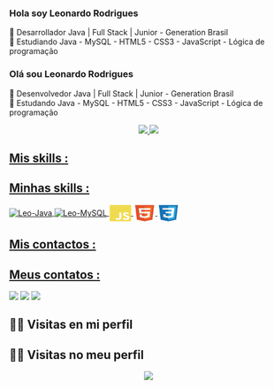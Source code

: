 
### Hola soy Leonardo Rodrigues
📌 Desarrollador Java | Full Stack | Junior - Generation Brasil <br>
📌 Estudiando Java - MySQL - HTML5 - CSS3 - JavaScript - Lógica de programação <br>

### Olá sou Leonardo Rodrigues 
📌 Desenvolvedor Java | Full Stack | Junior - Generation Brasil <br>
📌 Estudando  Java - MySQL - HTML5 - CSS3 - JavaScript - Lógica de programação <br>  
  
 
  <div align="center">
  <a href="https://github.com/Leonardo0908">
  <img height="180em" src="https://github-readme-stats.vercel.app/api?username=Leonardo0908&show_icons=true&theme=dark&include_all_commits=true&count_private=true"/>
  <img height="180em" src="https://github-readme-stats.vercel.app/api/top-langs/?username=Leonardo0908&layout=compact&langs_count=7&theme=dark"/>
  </div>
  
  ## Mis skills :
  ## Minhas skills :
  <div style="display: inline_block">
  <img align="center" alt="Leo-Java" height="40" width="45" src="https://cdn.icon-icons.com/icons2/2415/PNG/512/java_original_wordmark_logo_icon_146459.png">
  <img align="center" alt="Leo-MySQL" height="30" width="40" src="https://cdn.jsdelivr.net/gh/devicons/devicon/icons/mysql/mysql-original.svg" />
  <img align="center" alt="Leo-Js" height="30" width="40" src="https://raw.githubusercontent.com/devicons/devicon/master/icons/javascript/javascript-plain.svg">
  <img align="center" alt="Leo-HTML" height="30" width="40" src="https://raw.githubusercontent.com/devicons/devicon/master/icons/html5/html5-original.svg">
  <img align="center" alt="Leo-CSS" height="30" width="40" src="https://raw.githubusercontent.com/devicons/devicon/master/icons/css3/css3-original.svg">
 
  ## Mis contactos :  
  ## Meus contatos : 
  <div>

 <a href="https://www.instagram.com/leonardo_e_s_rodrigues/" target="_blank"><img src="https://img.shields.io/badge/-Instagram-%23FF0000?style=for-the-badge&logo=instagram&logoColor=white" target="_blank"></a>
 	<a href = "mailto:leonardo.elias0908@gmail.com"><img src="https://img.shields.io/badge/Gmail-0000FF?style=for-the-badge&logo=gmail&logoColor=white" target="_blank"></a>
  <a href="https://www.linkedin.com/in/leosouzarodrigues/" target="_blank"><img src="https://img.shields.io/badge/-LinkedIn-%23008000?style=for-the-badge&logo=linkedin&logoColor=white" target="_blank"></a>

  </div>
   
   ## :technologist: Visitas en mi perfil
   ## :technologist: Visitas no meu perfil  <br>
  <p align="center"> 
  <img alingn="center" src="https://profile-counter.glitch.me/Leonardo E S Rodrigues/count.svg" />
  </p>
    
    
  
